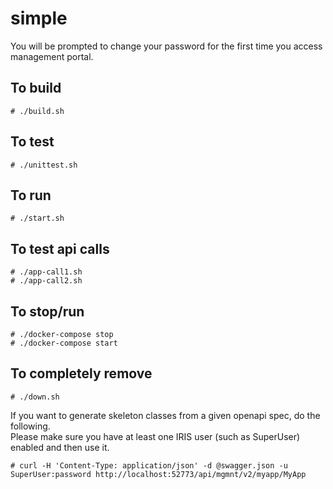 # simple
You will be prompted to change your password for the first time you access management portal.  


## To build
```
# ./build.sh
```
## To test
```
# ./unittest.sh
```
## To run
```
# ./start.sh
```
## To test api calls
```
# ./app-call1.sh
# ./app-call2.sh
```
## To stop/run
```
# ./docker-compose stop
# ./docker-compose start
```
## To completely remove
```
# ./down.sh
```

If you want to generate skeleton classes from a given openapi spec, do the following.   
Please make sure you have at least one IRIS user (such as SuperUser) enabled and then use it.
```
# curl -H 'Content-Type: application/json' -d @swagger.json -u SuperUser:password http://localhost:52773/api/mgmnt/v2/myapp/MyApp
```
